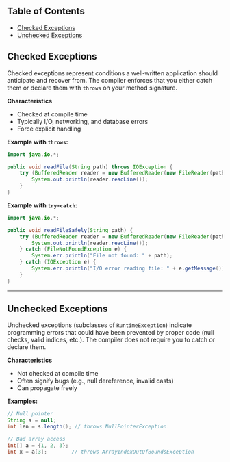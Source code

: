## Table of Contents

- [Checked Exceptions](#checked-exceptions)  
- [Unchecked Exceptions](#unchecked-exceptions)  

## Checked Exceptions

Checked exceptions represent conditions a well‑written application should anticipate and recover from. The compiler enforces that you either catch them or declare them with `throws` on your method signature.

**Characteristics**  
- Checked at compile time  
- Typically I/O, networking, and database errors  
- Force explicit handling

**Example with `throws`:**

```java
import java.io.*;

public void readFile(String path) throws IOException {
    try (BufferedReader reader = new BufferedReader(new FileReader(path))) {
        System.out.println(reader.readLine());
    }
}
```

**Example with `try-catch`:**

```java
import java.io.*;

public void readFileSafely(String path) {
    try (BufferedReader reader = new BufferedReader(new FileReader(path))) {
        System.out.println(reader.readLine());
    } catch (FileNotFoundException e) {
        System.err.println("File not found: " + path);
    } catch (IOException e) {
        System.err.println("I/O error reading file: " + e.getMessage());
    }
}
```

---

## Unchecked Exceptions

Unchecked exceptions (subclasses of `RuntimeException`) indicate programming errors that could have been prevented by proper code (null checks, valid indices, etc.). The compiler does not require you to catch or declare them.

**Characteristics**

* Not checked at compile time
* Often signify bugs (e.g., null dereference, invalid casts)
* Can propagate freely

**Examples:**

```java
// Null pointer
String s = null;
int len = s.length(); // throws NullPointerException

// Bad array access
int[] a = {1, 2, 3};
int x = a[3];        // throws ArrayIndexOutOfBoundsException
```